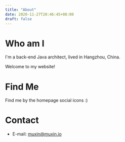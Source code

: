```yaml
---
title: "About"
date: 2020-11-27T20:46:45+08:00
draft: false
---
```


# Who am I

I'm a back-end Java architect, lived in Hangzhou, China.

Welcome to my website!

# Find Me

Find me by the homepage social icons :)

# Contact

- E-mail: muxin@muxin.io
